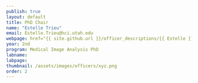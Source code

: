 ```yaml
---
publish: true
layout: default
title: PhD Chair
name: "Estelle Trieu"
email: Estelle.Trieu@hci.utah.edu
webpage: href="{{ site.github.url }}/officer_descriptions/{{ Estelle }}">More info
year: 2nd
program: Medical Image Analysis PhD
labname: 
labpage:
thumbnail: /assets/images/officers/xyz.png
order: 2
---
```

